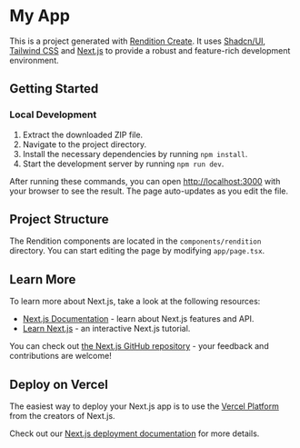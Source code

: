 # My App

  This is a project generated with [Rendition Create](https://www.renditioncreate.com/). It uses [Shadcn/UI](https://ui.shadcn.com/), [Tailwind CSS](https://tailwindcss.com/) and [Next.js](https://nextjs.org/) to provide a robust and feature-rich development environment.
  
  ## Getting Started
  
  ### Local Development
  
  1. Extract the downloaded ZIP file.
  2. Navigate to the project directory.
  3. Install the necessary dependencies by running `npm install`.
  4. Start the development server by running `npm run dev`.
  
  After running these commands, you can open [http://localhost:3000](http://localhost:3000) with your browser to see the result. The page auto-updates as you edit the file.
  
  ## Project Structure
  
  The Rendition components are located in the `components/rendition` directory. You can start editing the page by modifying `app/page.tsx`.
  
  ## Learn More
  
  To learn more about Next.js, take a look at the following resources:
  
  - [Next.js Documentation](https://nextjs.org/docs) - learn about Next.js features and API.
  - [Learn Next.js](https://nextjs.org/learn) - an interactive Next.js tutorial.
  
  You can check out [the Next.js GitHub repository](https://github.com/vercel/next.js/) - your feedback and contributions are welcome!
  
  ## Deploy on Vercel
  
  The easiest way to deploy your Next.js app is to use the [Vercel Platform](https://vercel.com/new?utm_medium=default-template&filter=next.js&utm_source=create-next-app&utm_campaign=create-next-app-readme) from the creators of Next.js.
  
  Check out our [Next.js deployment documentation](https://nextjs.org/docs/deployment) for more details.